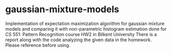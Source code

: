 # gaussian-mixture-models
Implementation of expectation maximization algorithm for gaussian mixture models and comparing it with non-parametric histogram estimation done for CS 551: Pattern Recognition course HW2 in Bilkent University
There is a report along with the code analyzing the given data in the homework.
Please reference before using.
